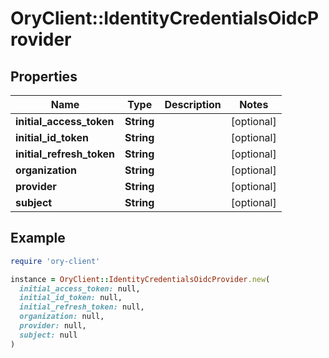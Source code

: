 # OryClient::IdentityCredentialsOidcProvider

## Properties

| Name | Type | Description | Notes |
| ---- | ---- | ----------- | ----- |
| **initial_access_token** | **String** |  | [optional] |
| **initial_id_token** | **String** |  | [optional] |
| **initial_refresh_token** | **String** |  | [optional] |
| **organization** | **String** |  | [optional] |
| **provider** | **String** |  | [optional] |
| **subject** | **String** |  | [optional] |

## Example

```ruby
require 'ory-client'

instance = OryClient::IdentityCredentialsOidcProvider.new(
  initial_access_token: null,
  initial_id_token: null,
  initial_refresh_token: null,
  organization: null,
  provider: null,
  subject: null
)
```

